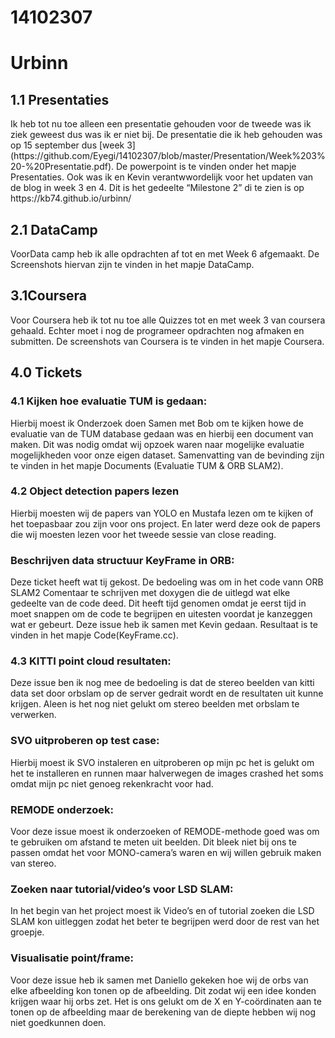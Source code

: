 # 14102307

<h1> Urbinn

<h2>1.1 Presentaties</h2>
Ik heb tot nu toe alleen een presentatie gehouden voor de tweede was ik ziek geweest dus was ik er niet bij.
De presentatie die ik heb gehouden was op 15 september dus [week 3] (https://github.com/Eyegi/14102307/blob/master/Presentation/Week%203%20-%20Presentatie.pdf). 
De powerpoint is te vinden onder het mapje Presentaties. 
Ook was ik en Kevin verantwwordelijk voor het updaten van de blog in week 3 en 4. Dit is het gedeelte “Milestone 2” di te zien is op https://kb74.github.io/urbinn/

<h2>2.1 DataCamp</h2>
VoorData camp heb ik alle opdrachten af tot en met Week 6 afgemaakt. De Screenshots hiervan zijn te vinden in het mapje DataCamp.

<h2>3.1Coursera</h2>
Voor Coursera heb ik tot nu toe alle Quizzes tot en met week 3 van coursera gehaald. 
Echter moet i nog de programeer opdrachten nog afmaken en submitten. 
De screenshots van Coursera is te vinden in het mapje Coursera.

<h2>4.0 Tickets</h2>

<h3>4.1 Kijken hoe evaluatie TUM is gedaan:</h3>
Hierbij moest ik Onderzoek doen Samen met Bob om te kijken howe de evaluatie van de TUM database gedaan was en hierbij een document van maken. 
Dit was nodig omdat wij opzoek waren naar mogelijke evaluatie mogelijkheden voor onze eigen dataset. 
Samenvatting van de bevinding zijn te vinden in het mapje Documents (Evaluatie TUM & ORB SLAM2).

<h3>4.2 Object detection papers lezen</h3>
Hierbij moesten wij de papers van YOLO en Mustafa lezen om te kijken of het toepasbaar zou zijn voor ons project. 
En later werd deze ook de papers die wij moesten lezen voor het tweede sessie van close reading.

<h3>Beschrijven data structuur KeyFrame in ORB:</h3>
Deze ticket heeft wat tij gekost. 
De bedoeling was om in het code vann ORB SLAM2 Comentaar te schrijven met doxygen die de uitlegd wat elke gedeelte van de code deed. 
Dit heeft tijd genomen omdat je eerst tijd in moet snappen om de code te begrijpen en uitesten voordat je kanzeggen wat er gebeurt. 
Deze issue heb ik samen met Kevin gedaan. Resultaat is te vinden in het mapje Code(KeyFrame.cc).

<h3>4.3 KITTI point cloud resultaten:</h3>
Deze issue ben ik nog mee de bedoeling is dat de stereo beelden van kitti data set door orbslam op de server gedrait wordt en de resultaten uit kunne krijgen. 
Aleen is het nog niet gelukt om stereo beelden met orbslam te verwerken.
<h3>SVO uitproberen op test case:</h3> 
Hierbij moest ik SVO instaleren en uitproberen op mijn pc het is gelukt om het te installeren en runnen maar halverwegen de images crashed het soms omdat mijn pc niet genoeg rekenkracht voor had. 

<h3>REMODE onderzoek:</h3>
Voor deze issue moest ik onderzoeken of REMODE-methode goed was om te gebruiken om afstand te meten uit beelden.
Dit bleek niet bij ons te passen omdat het voor MONO-camera’s waren en wij willen gebruik maken van stereo.

<h3>Zoeken naar tutorial/video’s voor LSD SLAM:</h3>
In het begin van het project moest ik Video’s en of tutorial zoeken die LSD SLAM kon uitleggen zodat het beter te begrijpen werd door de rest van het groepje.

<h3>Visualisatie point/frame:</h3>
Voor deze issue heb ik samen met Daniello gekeken hoe wij de orbs van elke afbeelding kon tonen op de afbeelding.
Dit zodat wij een idee konden krijgen waar hij orbs zet. 
Het is ons gelukt om de X en Y-coördinaten aan te tonen op de afbeelding maar de berekening van de diepte hebben wij nog niet goedkunnen doen.



